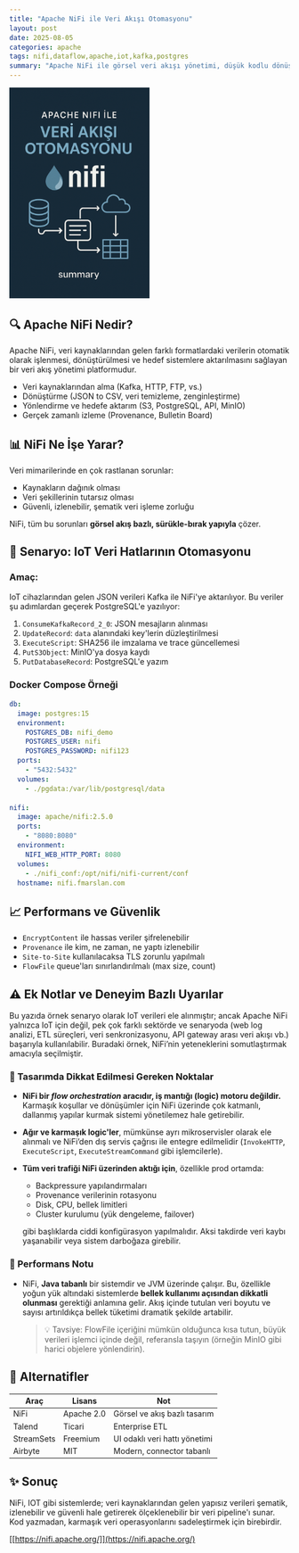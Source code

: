 ```yaml
---
title: "Apache NiFi ile Veri Akışı Otomasyonu"
layout: post
date: 2025-08-05
categories: apache
tags: nifi,dataflow,apache,iot,kafka,postgres
summary: "Apache NiFi ile görsel veri akışı yönetimi, düşük kodlu dönüşüm ve aktarım işlemleri üzerine profesyonel bir inceleme"
---
```


<img src="/assets/img/596f2bf2-a150-4f92-9693-e34f771adcd9.png" alt="cover" style="max-width: 50%; max-height:20%">

## 🔍 Apache NiFi Nedir?

Apache NiFi, veri kaynaklarından gelen farklı formatlardaki verilerin otomatik olarak işlenmesi, dönüştürülmesi ve hedef sistemlere aktarılmasını sağlayan bir veri akış yönetimi platformudur.

* Veri kaynaklarından alma (Kafka, HTTP, FTP, vs.)
* Dönüştürme (JSON to CSV, veri temizleme, zenginleştirme)
* Yönlendirme ve hedefe aktarım (S3, PostgreSQL, API, MinIO)
* Gerçek zamanlı izleme (Provenance, Bulletin Board)

## 📊 NiFi Ne İşe Yarar?

Veri mimarilerinde en çok rastlanan sorunlar:

* Kaynakların dağınık olması
* Veri şekillerinin tutarsız olması
* Güvenli, izlenebilir, şematik veri işleme zorluğu

NiFi, tüm bu sorunları **görsel akış bazlı, sürükle-bırak yapıyla** çözer.

## 🚀 Senaryo: IoT Veri Hatlarının Otomasyonu

### Amaç:

IoT cihazlarından gelen JSON verileri Kafka ile NiFi'ye aktarılıyor. Bu veriler şu adımlardan geçerek PostgreSQL'e yazılıyor:

1. `ConsumeKafkaRecord_2_0`: JSON mesajların alınması
2. `UpdateRecord`: `data` alanındaki key'lerin düzleştirilmesi
3. `ExecuteScript`: SHA256 ile imzalama ve trace güncellemesi
4. `PutS3Object`: MinIO'ya dosya kaydı
5. `PutDatabaseRecord`: PostgreSQL'e yazım

### Docker Compose Örneği

```yaml
db:
  image: postgres:15
  environment:
    POSTGRES_DB: nifi_demo
    POSTGRES_USER: nifi
    POSTGRES_PASSWORD: nifi123
  ports:
    - "5432:5432"
  volumes:
    - ./pgdata:/var/lib/postgresql/data

nifi:
  image: apache/nifi:2.5.0
  ports:
    - "8080:8080"
  environment:
    NIFI_WEB_HTTP_PORT: 8080
  volumes:
    - ./nifi_conf:/opt/nifi/nifi-current/conf
  hostname: nifi.fmarslan.com
```
## 📈 Performans ve Güvenlik

* `EncryptContent` ile hassas veriler şifrelenebilir
* `Provenance` ile kim, ne zaman, ne yaptı izlenebilir
* `Site-to-Site` kullanılacaksa TLS zorunlu yapılmalı
* `FlowFile` queue'ları sınırlandırılmalı (max size, count)


## ⚠️ Ek Notlar ve Deneyim Bazlı Uyarılar

Bu yazıda örnek senaryo olarak IoT verileri ele alınmıştır; ancak Apache NiFi yalnızca IoT için değil, pek çok farklı sektörde ve senaryoda (web log analizi, ETL süreçleri, veri senkronizasyonu, API gateway arası veri akışı vb.) başarıyla kullanılabilir. Buradaki örnek, NiFi’nin yeteneklerini somutlaştırmak amacıyla seçilmiştir.

### 🧠 Tasarımda Dikkat Edilmesi Gereken Noktalar

* **NiFi bir *flow orchestration* aracıdır, iş mantığı (logic) motoru değildir.** Karmaşık koşullar ve dönüşümler için NiFi üzerinde çok katmanlı, dallanmış yapılar kurmak sistemi yönetilemez hale getirebilir.

* **Ağır ve karmaşık logic'ler**, mümkünse ayrı mikroservisler olarak ele alınmalı ve NiFi’den dış servis çağrısı ile entegre edilmelidir (`InvokeHTTP`, `ExecuteScript`, `ExecuteStreamCommand` gibi işlemcilerle).

* **Tüm veri trafiği NiFi üzerinden aktığı için**, özellikle prod ortamda:

  * Backpressure yapılandırmaları
  * Provenance verilerinin rotasyonu
  * Disk, CPU, bellek limitleri
  * Cluster kurulumu (yük dengeleme, failover)

  gibi başlıklarda ciddi konfigürasyon yapılmalıdır. Aksi takdirde veri kaybı yaşanabilir veya sistem darboğaza girebilir.

### 🧪 Performans Notu

* NiFi, **Java tabanlı** bir sistemdir ve JVM üzerinde çalışır. Bu, özellikle yoğun yük altındaki sistemlerde **bellek kullanımı açısından dikkatli olunması** gerektiği anlamına gelir. Akış içinde tutulan veri boyutu ve sayısı artırıldıkça bellek tüketimi dramatik şekilde artabilir.

  > 💡 Tavsiye: FlowFile içeriğini mümkün olduğunca kısa tutun, büyük verileri işlemci içinde değil, referansla taşıyın (örneğin MinIO gibi harici objelere yönlendirin).

## 🤖 Alternatifler

| Araç       | Lisans     | Not                           |
| ---------- | ---------- | ----------------------------- |
| NiFi       | Apache 2.0 | Görsel ve akış bazlı tasarım  |
| Talend     | Ticari     | Enterprise ETL                |
| StreamSets | Freemium   | UI odaklı veri hattı yönetimi |
| Airbyte    | MIT        | Modern, connector tabanlı     |


## ✨ Sonuç

NiFi, IOT gibi sistemlerde; veri kaynaklarından gelen yapısız verileri şematik, izlenebilir ve güvenli hale getirerek ölçeklenebilir bir veri pipeline'ı sunar. Kod yazmadan, karmaşık veri operasyonlarını sadeleştirmek için birebirdir.

[[https://nifi.apache.org/]](https://nifi.apache.org/)

